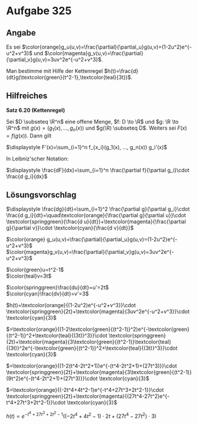 # Aufgabe 325
## Angabe

Es sei $\color{orange}g_u(u,v)=\frac{\partial}{\partial_u}g(u,v)=(1-2u^2)e^{-u^2+v^3}$ und $\color{magenta}g_v(u,v)=\frac{\partial}{\partial_v}g(u,v)=3uv^2e^{-u^2+v^3}$. 

Man bestimme mit Hilfe der Kettenregel $h(t)=\frac{d}{dt}g(\textcolor{green}{t^2-1},\textcolor{teal}{3t})$. 

## Hilfreiches

**Satz 6.20 (Kettenregel)**

Sei $D \subseteq \R^n$ eine offene Menge, $f: D \to \R$ und $g: \R \to \R^n$ mit $g(x)=(g_1(x), \dots, g_n(x))$ und $g(\R) \subseteq D$. Weiters sei $F(x)=f(g(x))$. Dann gilt

$\displaystyle F'(x)=\sum_{i=1}^n f_{x_i}(g_1(x), …, g_n(x)) g_i'(x)$

In Leibniz'scher Notation:

$\displaystyle \frac{dF}{dx}=\sum_{i=1}^n \frac{\partial f}{\partial g_i}\cdot \frac{d g_i}{dx}$

## Lösungsvorschlag

$\displaystyle \frac{dg}{dt}=\sum_{i=1}^2 \frac{\partial g}{\partial g_i}\cdot \frac{d g_i}{dt}=\quad\textcolor{orange}{\frac{\partial g}{\partial u}}\cdot \textcolor{springgreen}{\frac{d u}{dt}}+\textcolor{magenta}{\frac{\partial g}{\partial v}}\cdot \textcolor{cyan}{\frac{d v}{dt}}$

$\color{orange} g_u(u,v)=\frac{\partial}{\partial_u}g(u,v)=(1-2u^2)e^{-u^2+v^3}$ \
$\color{magenta}g_v(u,v)=\frac{\partial}{\partial_v}g(u,v)=3uv^2e^{-u^2+v^3}$

$\color{green}u=t^2-1$ \
$\color{teal}v=3t$

$\color{springgreen}\frac{du}{dt}=u'=2t$ \
$\color{cyan}\frac{dv}{dt}=v'=3$

$h(t)=\textcolor{orange}{(1-2u^2)e^{-u^2+v^3}}\cdot \textcolor{springgreen}{2t}+\textcolor{magenta}{3uv^2e^{-u^2+v^3}}\cdot \textcolor{cyan}{3}$

$=\textcolor{orange}{(1-2\textcolor{green}{(t^2-1)}^2)e^{-\textcolor{green}{(t^2-1)}^2+\textcolor{teal}{(3t)}^3}}\cdot \textcolor{springgreen}{2t}+\textcolor{magenta}{3\textcolor{green}{(t^2-1)}\textcolor{teal}{(3t)}^2e^{-\textcolor{green}{(t^2-1)}^2+\textcolor{teal}{(3t)}^3}}\cdot \textcolor{cyan}{3}$

$=\textcolor{orange}{(1-2(t^4-2t^2+1))e^{-(t^4-2t^2+1)+(27t^3)}}\cdot \textcolor{springgreen}{2t}+\textcolor{magenta}{3\textcolor{green}{(t^2-1)}(9t^2)e^{-(t^4-2t^2+1)+(27t^3)}}\cdot \textcolor{cyan}{3}$

$=\textcolor{orange}{(-2t^4+4t^2-1)e^{-t^4+27t^3+2t^2-1}}\cdot \textcolor{springgreen}{2t}+\textcolor{magenta}{(27t^4-27t^2)e^{-t^4+27t^3+2t^2-1}}\cdot \textcolor{cyan}{3}$

$h(t)=e^{-t^4+27t^3+2t^2-1}((-2t^4+4t^2-1)\cdot 2t+(27t^4-27t^2)\cdot 3)$